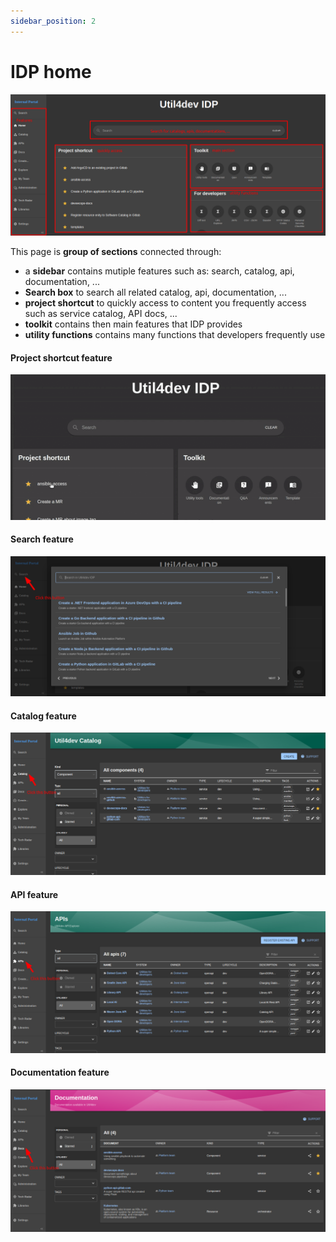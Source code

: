 ```yaml
---
sidebar_position: 2
---
```


# IDP home

![](./media/idp-home-search.png)

This page is **group of sections** connected through:

- a **sidebar** contains mutiple features such as: search, catalog, api, documentation, ...
- **Search box** to search all related catalog, api, documentation, ...
- **project shortcut** to quickly access to content you frequently access such as service catalog, API docs, ... 
- **toolkit** contains then main features that IDP provides
- **utility functions** contains many functions that developers frequently use

#### Project shortcut feature

![](./media/click-project-shortcut.gif)

#### Search feature

![](./media/idp-home-search-click-search.png)

#### Catalog feature

![](./media/idp-home-search-click-catalog.png)

#### API feature

![](./media/idp-home-search-click-api.png)

#### Documentation feature

![](./media/idp-home-search-click-docs.png)